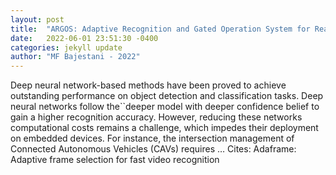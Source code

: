 ```yaml
---
layout: post
title:  "ARGOS: Adaptive Recognition and Gated Operation System for Real-Time Vision Applications"
date:   2022-06-01 23:51:30 -0400
categories: jekyll update
author: "MF Bajestani - 2022"
---
```

Deep neural network-based methods have been proved to achieve outstanding performance on object detection and classification tasks. Deep neural networks follow the``deeper model with deeper confidence  belief to gain a higher recognition accuracy. However, reducing these networks  computational costs remains a challenge, which impedes their deployment on embedded devices. For instance, the intersection management of Connected Autonomous Vehicles (CAVs) requires … Cites: ‪Adaframe: Adaptive frame selection for fast video recognition‬